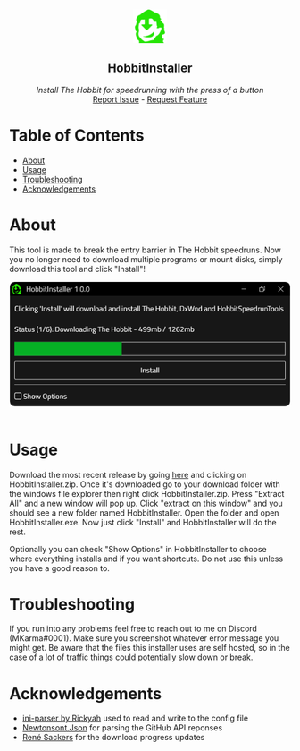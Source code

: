 <br />
<p align="center">
  <img src="HobbitInstaller/img/icon_large.png" alt="Logo" width="60" height="60">

  <h2 align="center">HobbitInstaller</h2>

  <p align="center">
    <i>Install The Hobbit for speedrunning with the press of a button</i>
    <br />
    <a href="../../issues">Report Issue</a>
    -
    <a href="../../issues">Request Feature</a>
  </p>
</p>

# Table of Contents

- [About](#about)
- [Usage](#usage)
- [Troubleshooting](#troubleshooting)
- [Acknowledgements](#acknowledgements)

# About

This tool is made to break the entry barrier in The Hobbit speedruns. Now you no longer need to download multiple programs or mount disks, simply download this tool and click "Install"!
<div align="center">
  <img src="HobbitInstaller/img/demo.png" alt="Application screenshot" width="auto" height="auto">
</div>
<br />

# Usage

Download the most recent release by going [here](../../releases) and clicking on HobbitInstaller.zip. Once it's downloaded go to your download folder with the windows file explorer then right click HobbitInstaller.zip. Press "Extract All" and a new window will pop up. Click "extract on this window" and you should see a new folder named HobbitInstaller. Open the folder and open HobbitInstaller.exe. Now just click "Install" and HobbitInstaller will do the rest. 

Optionally you can check "Show Options" in HobbitInstaller to choose where everything installs and if you want shortcuts. Do not use this unless you have a good reason to.

# Troubleshooting

If you run into any problems feel free to reach out to me on Discord (MKarma#0001). Make sure you screenshot whatever error message you might get. Be aware that the files this installer uses are self hosted, so in the case of a lot of traffic things could potentially slow down or break.

# Acknowledgements

- [ini-parser by Rickyah](https://github.com/rickyah/ini-parser) used to read and write to the config file
- [Newtonsont.Json](https://github.com/JamesNK/Newtonsoft.Json) for parsing the GitHub API reponses
- [René Sackers](https://stackoverflow.com/questions/20661652/progress-bar-with-httpclient) for the download progress updates

